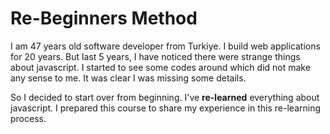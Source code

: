 # Re-Beginners Method

I am 47 years old software developer from Turkiye. I build web applications for 20 years. But last 5 years, I have noticed there were strange things about javascript. I started to see some codes around which did not make any sense to me. It was clear I was missing some details.

So I decided to start over from beginning.  I've **re-learned** everything about javascript. I prepared this course to share my experience in this re-learning process. <FontIcon icon="route" size="23" color="Crimson"/>
